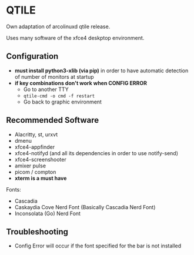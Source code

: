 # QTILE

Own adaptation of arcolinuxd qtile release.

Uses many software of the xfce4 deskptop environment.

## Configuration
- **must install python3-xlib (via pip)** in order to have automatic detection of number of monitors at startup
- **if key combinations don't work when CONFIG ERROR**
  - Go to another TTY
  - `qtile-cmd -o cmd -f restart`
  - Go back to graphic environment


## Recommended Software
- Alacritty, st, urxvt
- dmenu
- xfce4-appfinder
- xfce4-notifyd (and all its dependencies in order to use notify-send)
- xfce4-screenshooter
- amixer pulse
- picom / compton
- **xterm is a must have**

Fonts:
- Cascadia
- Caskaydia Cove Nerd Font (Basically Cascadia Nerd Font)
- Inconsolata (Go) Nerd Font

## Troubleshooting
- Config Error will occur if the font specified for the bar is not installed
